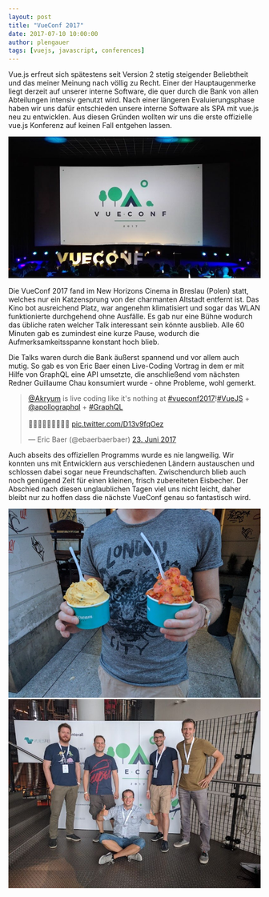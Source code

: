 ```yaml
---
layout: post
title: "VueConf 2017"
date: 2017-07-10 10:00:00
author: plengauer
tags: [vuejs, javascript, conferences]
---
```


Vue.js erfreut sich spätestens seit Version 2 stetig steigender Beliebtheit und das meiner Meinung nach völlig zu Recht. Einer der Hauptaugenmerke liegt derzeit auf unserer interne Software, die quer durch die Bank von allen Abteilungen intensiv genutzt wird. Nach einer längeren Evaluierungsphase haben wir uns dafür entschieden unsere interne Software als SPA mit vue.js neu zu entwicklen. Aus diesen Gründen wollten wir uns die erste offizielle vue.js Konferenz auf keinen Fall entgehen lassen.

![](/assets/images/vueconf-2017/vueconf.jpg)

Die VueConf 2017 fand im New Horizons Cinema in Breslau (Polen) statt, welches nur ein Katzensprung von der charmanten Altstadt entfernt ist. Das Kino bot ausreichend Platz, war angenehm klimatisiert und sogar das WLAN funktionierte durchgehend ohne Ausfälle. Es gab nur eine Bühne wodurch das übliche raten welcher Talk interessant sein könnte ausblieb. Alle 60 Minuten gab es zumindest eine kurze Pause, wodurch die Aufmerksamkeitsspanne konstant hoch blieb.

Die Talks waren durch die Bank äußerst spannend und vor allem auch mutig. So gab es von Eric Baer einen Live-Coding Vortrag in dem er mit Hilfe von GraphQL eine API umsetzte, die anschließend vom nächsten Redner Guillaume Chau konsumiert wurde - ohne Probleme, wohl gemerkt.
 
<p><blockquote class="twitter-tweet" data-lang="de"><p lang="en" dir="ltr"><a href="https://twitter.com/Akryum">@Akryum</a> is live coding like it&#39;s nothing at <a href="https://twitter.com/hashtag/vueconf2017?src=hash">#vueconf2017</a>!<a href="https://twitter.com/hashtag/VueJS?src=hash">#VueJS</a> + <a href="https://twitter.com/apollographql">@apollographql</a> + <a href="https://twitter.com/hashtag/GraphQL?src=hash">#GraphQL</a> <br><br>👏👏👏👏👏👏👏👏👏 <a href="https://t.co/D13v9fqOez">pic.twitter.com/D13v9fqOez</a></p>&mdash; Eric Baer (@ebaerbaerbaer) <a href="https://twitter.com/ebaerbaerbaer/status/878187496164732928">23. Juni 2017</a></blockquote></p>
<script async src="//platform.twitter.com/widgets.js" charset="utf-8"></script>
 
Auch abseits des offiziellen Programms wurde es nie langweilig. Wir konnten uns mit Entwicklern aus verschiedenen Ländern austauschen und schlossen dabei sogar neue Freundschaften. Zwischendurch blieb auch noch genügend Zeit für einen kleinen, frisch zubereiteten Eisbecher. Der Abschied nach diesen unglaublichen Tagen viel uns nicht leicht, daher bleibt nur zu hoffen dass die nächste VueConf genau so fantastisch wird.

![](/assets/images/vueconf-2017/icecream.jpg)
![](/assets/images/vueconf-2017/newfriends.jpg)